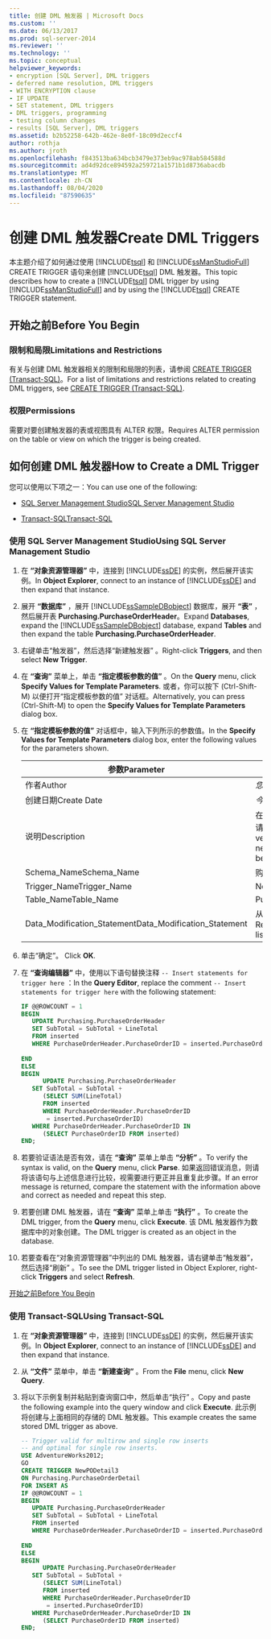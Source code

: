 ```yaml
---
title: 创建 DML 触发器 | Microsoft Docs
ms.custom: ''
ms.date: 06/13/2017
ms.prod: sql-server-2014
ms.reviewer: ''
ms.technology: ''
ms.topic: conceptual
helpviewer_keywords:
- encryption [SQL Server], DML triggers
- deferred name resolution, DML triggers
- WITH ENCRYPTION clause
- IF UPDATE
- SET statement, DML triggers
- DML triggers, programming
- testing column changes
- results [SQL Server], DML triggers
ms.assetid: b2b52258-642b-462e-8e0f-18c09d2eccf4
author: rothja
ms.author: jroth
ms.openlocfilehash: f843513ba634bcb3479e373eb9ac978ab584588d
ms.sourcegitcommit: ad4d92dce894592a259721a1571b1d8736abacdb
ms.translationtype: MT
ms.contentlocale: zh-CN
ms.lasthandoff: 08/04/2020
ms.locfileid: "87590635"
---
```

# <a name="create-dml-triggers"></a><span data-ttu-id="ea0c6-102">创建 DML 触发器</span><span class="sxs-lookup"><span data-stu-id="ea0c6-102">Create DML Triggers</span></span>
  <span data-ttu-id="ea0c6-103">本主题介绍了如何通过使用 [!INCLUDE[tsql](../../includes/tsql-md.md)] 和 [!INCLUDE[ssManStudioFull](../../includes/ssmanstudiofull-md.md)] CREATE TRIGGER 语句来创建 [!INCLUDE[tsql](../../includes/tsql-md.md)] DML 触发器。</span><span class="sxs-lookup"><span data-stu-id="ea0c6-103">This topic describes how to create a [!INCLUDE[tsql](../../includes/tsql-md.md)] DML trigger by using [!INCLUDE[ssManStudioFull](../../includes/ssmanstudiofull-md.md)] and by using the [!INCLUDE[tsql](../../includes/tsql-md.md)] CREATE TRIGGER statement.</span></span>  
  
##  <a name="before-you-begin"></a><a name="Top"></a> <span data-ttu-id="ea0c6-104">开始之前</span><span class="sxs-lookup"><span data-stu-id="ea0c6-104">Before You Begin</span></span>  
  
### <a name="limitations-and-restrictions"></a><span data-ttu-id="ea0c6-105">限制和局限</span><span class="sxs-lookup"><span data-stu-id="ea0c6-105">Limitations and Restrictions</span></span>  
 <span data-ttu-id="ea0c6-106">有关与创建 DML 触发器相关的限制和局限的列表，请参阅 [CREATE TRIGGER (Transact-SQL)](/sql/t-sql/statements/create-trigger-transact-sql)。</span><span class="sxs-lookup"><span data-stu-id="ea0c6-106">For a list of limitations and restrictions related to creating DML triggers, see [CREATE TRIGGER &#40;Transact-SQL&#41;](/sql/t-sql/statements/create-trigger-transact-sql).</span></span>  
  
###  <a name="permissions"></a><a name="Permissions"></a> <span data-ttu-id="ea0c6-107">权限</span><span class="sxs-lookup"><span data-stu-id="ea0c6-107">Permissions</span></span>  
 <span data-ttu-id="ea0c6-108">需要对要创建触发器的表或视图具有 ALTER 权限。</span><span class="sxs-lookup"><span data-stu-id="ea0c6-108">Requires ALTER permission on the table or view on which the trigger is being created.</span></span>  
  
##  <a name="how-to-create-a-dml-trigger"></a><a name="Procedures"></a> <span data-ttu-id="ea0c6-109">如何创建 DML 触发器</span><span class="sxs-lookup"><span data-stu-id="ea0c6-109">How to Create a DML Trigger</span></span>  
 <span data-ttu-id="ea0c6-110">您可以使用以下项之一：</span><span class="sxs-lookup"><span data-stu-id="ea0c6-110">You can use one of the following:</span></span>  
  
-   [<span data-ttu-id="ea0c6-111">SQL Server Management Studio</span><span class="sxs-lookup"><span data-stu-id="ea0c6-111">SQL Server Management Studio</span></span>](#SSMSProcedure)  
  
-   [<span data-ttu-id="ea0c6-112">Transact-SQL</span><span class="sxs-lookup"><span data-stu-id="ea0c6-112">Transact-SQL</span></span>](#TsqlProcedure)  
  
###  <a name="using-sql-server-management-studio"></a><a name="SSMSProcedure"></a> <span data-ttu-id="ea0c6-113">使用 SQL Server Management Studio</span><span class="sxs-lookup"><span data-stu-id="ea0c6-113">Using SQL Server Management Studio</span></span>  
  
1.  <span data-ttu-id="ea0c6-114">在 **“对象资源管理器”** 中，连接到 [!INCLUDE[ssDE](../../../includes/ssde-md.md)] 的实例，然后展开该实例。</span><span class="sxs-lookup"><span data-stu-id="ea0c6-114">In **Object Explorer**, connect to an instance of [!INCLUDE[ssDE](../../../includes/ssde-md.md)] and then expand that instance.</span></span>  
  
2.  <span data-ttu-id="ea0c6-115">展开 **“数据库”** ，展开 [!INCLUDE[ssSampleDBobject](../../includes/sssampledbobject-md.md)] 数据库，展开 **“表”** ，然后展开表 **Purchasing.PurchaseOrderHeader**。</span><span class="sxs-lookup"><span data-stu-id="ea0c6-115">Expand **Databases**, expand the [!INCLUDE[ssSampleDBobject](../../includes/sssampledbobject-md.md)] database, expand **Tables** and then expand the table **Purchasing.PurchaseOrderHeader**.</span></span>  
  
3.  <span data-ttu-id="ea0c6-116">右键单击“触发器”，然后选择“新建触发器”   。</span><span class="sxs-lookup"><span data-stu-id="ea0c6-116">Right-click **Triggers**, and then select **New Trigger**.</span></span>  
  
4.  <span data-ttu-id="ea0c6-117">在 **“查询”** 菜单上，单击 **“指定模板参数的值”** 。</span><span class="sxs-lookup"><span data-stu-id="ea0c6-117">On the **Query** menu, click **Specify Values for Template Parameters**.</span></span> <span data-ttu-id="ea0c6-118">或者，你可以按下 (Ctrl-Shift-M) 以便打开“指定模板参数的值”  对话框。</span><span class="sxs-lookup"><span data-stu-id="ea0c6-118">Alternatively, you can press (Ctrl-Shift-M) to open the **Specify Values for Template Parameters** dialog box.</span></span>  
  
5.  <span data-ttu-id="ea0c6-119">在 **“指定模板参数的值”** 对话框中，输入下列所示的参数值。</span><span class="sxs-lookup"><span data-stu-id="ea0c6-119">In the **Specify Values for Template Parameters** dialog box, enter the following values for the parameters shown.</span></span>  
  
    |<span data-ttu-id="ea0c6-120">参数</span><span class="sxs-lookup"><span data-stu-id="ea0c6-120">Parameter</span></span>|<span data-ttu-id="ea0c6-121">值</span><span class="sxs-lookup"><span data-stu-id="ea0c6-121">Value</span></span>|  
    |---------------|-----------|  
    |<span data-ttu-id="ea0c6-122">作者</span><span class="sxs-lookup"><span data-stu-id="ea0c6-122">Author</span></span>|<span data-ttu-id="ea0c6-123">*您的姓名*</span><span class="sxs-lookup"><span data-stu-id="ea0c6-123">*Your name*</span></span>|  
    |<span data-ttu-id="ea0c6-124">创建日期</span><span class="sxs-lookup"><span data-stu-id="ea0c6-124">Create Date</span></span>|<span data-ttu-id="ea0c6-125">*今天的日期*</span><span class="sxs-lookup"><span data-stu-id="ea0c6-125">*Today's date*</span></span>|  
    |<span data-ttu-id="ea0c6-126">说明</span><span class="sxs-lookup"><span data-stu-id="ea0c6-126">Description</span></span>|<span data-ttu-id="ea0c6-127">在允许插入具有供应商的新采购订单之前，请检查供应商信用等级。</span><span class="sxs-lookup"><span data-stu-id="ea0c6-127">Checks the vendor credit rating before allowing a new purchase order with the vendor to be inserted.</span></span>|  
    |<span data-ttu-id="ea0c6-128">Schema_Name</span><span class="sxs-lookup"><span data-stu-id="ea0c6-128">Schema_Name</span></span>|<span data-ttu-id="ea0c6-129">购买</span><span class="sxs-lookup"><span data-stu-id="ea0c6-129">Purchasing</span></span>|  
    |<span data-ttu-id="ea0c6-130">Trigger_Name</span><span class="sxs-lookup"><span data-stu-id="ea0c6-130">Trigger_Name</span></span>|<span data-ttu-id="ea0c6-131">NewPODetail2</span><span class="sxs-lookup"><span data-stu-id="ea0c6-131">NewPODetail2</span></span>|  
    |<span data-ttu-id="ea0c6-132">Table_Name</span><span class="sxs-lookup"><span data-stu-id="ea0c6-132">Table_Name</span></span>|<span data-ttu-id="ea0c6-133">PurchaseOrderDetail</span><span class="sxs-lookup"><span data-stu-id="ea0c6-133">PurchaseOrderDetail</span></span>|  
    |<span data-ttu-id="ea0c6-134">Data_Modification_Statement</span><span class="sxs-lookup"><span data-stu-id="ea0c6-134">Data_Modification_Statement</span></span>|<span data-ttu-id="ea0c6-135">从列表中删除 UPDATE 和 DELETE。</span><span class="sxs-lookup"><span data-stu-id="ea0c6-135">Remove UPDATE and DELETE from the list.</span></span>|  
  
6.  <span data-ttu-id="ea0c6-136">单击“确定”。 </span><span class="sxs-lookup"><span data-stu-id="ea0c6-136">Click **OK**.</span></span>  
  
7.  <span data-ttu-id="ea0c6-137">在 **“查询编辑器”** 中，使用以下语句替换注释 `-- Insert statements for trigger here` ：</span><span class="sxs-lookup"><span data-stu-id="ea0c6-137">In the **Query Editor**, replace the comment `-- Insert statements for trigger here` with the following statement:</span></span>  
  
    ```sql  
    IF @@ROWCOUNT = 1  
    BEGIN  
       UPDATE Purchasing.PurchaseOrderHeader  
       SET SubTotal = SubTotal + LineTotal  
       FROM inserted  
       WHERE PurchaseOrderHeader.PurchaseOrderID = inserted.PurchaseOrderID  
  
    END  
    ELSE  
    BEGIN  
          UPDATE Purchasing.PurchaseOrderHeader  
       SET SubTotal = SubTotal +   
          (SELECT SUM(LineTotal)  
          FROM inserted  
          WHERE PurchaseOrderHeader.PurchaseOrderID  
           = inserted.PurchaseOrderID)  
       WHERE PurchaseOrderHeader.PurchaseOrderID IN  
          (SELECT PurchaseOrderID FROM inserted)  
    END;  
    ```  
  
8.  <span data-ttu-id="ea0c6-138">若要验证语法是否有效，请在 **“查询”** 菜单上单击 **“分析”** 。</span><span class="sxs-lookup"><span data-stu-id="ea0c6-138">To verify the syntax is valid, on the **Query** menu, click **Parse**.</span></span> <span data-ttu-id="ea0c6-139">如果返回错误消息，则请将该语句与上述信息进行比较，视需要进行更正并且重复此步骤。</span><span class="sxs-lookup"><span data-stu-id="ea0c6-139">If an error message is returned, compare the statement with the information above and correct as needed and repeat this step.</span></span>  
  
9. <span data-ttu-id="ea0c6-140">若要创建 DML 触发器，请在 **“查询”** 菜单上单击 **“执行”** 。</span><span class="sxs-lookup"><span data-stu-id="ea0c6-140">To create the DML trigger, from the **Query** menu, click **Execute**.</span></span> <span data-ttu-id="ea0c6-141">该 DML 触发器作为数据库中的对象创建。</span><span class="sxs-lookup"><span data-stu-id="ea0c6-141">The DML trigger is created as an object in the database.</span></span>  
  
10. <span data-ttu-id="ea0c6-142">若要查看在“对象资源管理器”中列出的 DML 触发器，请右键单击“触发器”，然后选择“刷新”   。</span><span class="sxs-lookup"><span data-stu-id="ea0c6-142">To see the DML trigger listed in Object Explorer, right-click **Triggers** and select **Refresh**.</span></span>  
  
 [<span data-ttu-id="ea0c6-143">开始之前</span><span class="sxs-lookup"><span data-stu-id="ea0c6-143">Before You Begin</span></span>](#Top)  
  
###  <a name="using-transact-sql"></a><a name="TsqlProcedure"></a> <span data-ttu-id="ea0c6-144">使用 Transact-SQL</span><span class="sxs-lookup"><span data-stu-id="ea0c6-144">Using Transact-SQL</span></span>  
  
1.  <span data-ttu-id="ea0c6-145">在 **“对象资源管理器”** 中，连接到 [!INCLUDE[ssDE](../../../includes/ssde-md.md)] 的实例，然后展开该实例。</span><span class="sxs-lookup"><span data-stu-id="ea0c6-145">In **Object Explorer**, connect to an instance of [!INCLUDE[ssDE](../../../includes/ssde-md.md)] and then expand that instance.</span></span>  
  
2.  <span data-ttu-id="ea0c6-146">从 **“文件”** 菜单中，单击 **“新建查询”** 。</span><span class="sxs-lookup"><span data-stu-id="ea0c6-146">From the **File** menu, click **New Query**.</span></span>  
  
3.  <span data-ttu-id="ea0c6-147">将以下示例复制并粘贴到查询窗口中，然后单击“执行”  。</span><span class="sxs-lookup"><span data-stu-id="ea0c6-147">Copy and paste the following example into the query window and click **Execute**.</span></span> <span data-ttu-id="ea0c6-148">此示例将创建与上面相同的存储的 DML 触发器。</span><span class="sxs-lookup"><span data-stu-id="ea0c6-148">This example creates the same stored DML trigger as above.</span></span>  
  
    ```sql
    -- Trigger valid for multirow and single row inserts  
    -- and optimal for single row inserts.  
    USE AdventureWorks2012;  
    GO  
    CREATE TRIGGER NewPODetail3  
    ON Purchasing.PurchaseOrderDetail  
    FOR INSERT AS  
    IF @@ROWCOUNT = 1  
    BEGIN  
       UPDATE Purchasing.PurchaseOrderHeader  
       SET SubTotal = SubTotal + LineTotal  
       FROM inserted  
       WHERE PurchaseOrderHeader.PurchaseOrderID = inserted.PurchaseOrderID  
  
    END  
    ELSE  
    BEGIN  
          UPDATE Purchasing.PurchaseOrderHeader  
       SET SubTotal = SubTotal +   
          (SELECT SUM(LineTotal)  
          FROM inserted  
          WHERE PurchaseOrderHeader.PurchaseOrderID  
           = inserted.PurchaseOrderID)  
       WHERE PurchaseOrderHeader.PurchaseOrderID IN  
          (SELECT PurchaseOrderID FROM inserted)  
    END;  
    ```  
